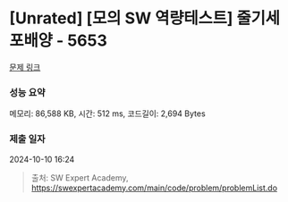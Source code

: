 # [Unrated] [모의 SW 역량테스트] 줄기세포배양 - 5653 

[문제 링크](https://swexpertacademy.com/main/code/problem/problemDetail.do?contestProbId=AWXRJ8EKe48DFAUo) 

### 성능 요약

메모리: 86,588 KB, 시간: 512 ms, 코드길이: 2,694 Bytes

### 제출 일자

2024-10-10 16:24



> 출처: SW Expert Academy, https://swexpertacademy.com/main/code/problem/problemList.do